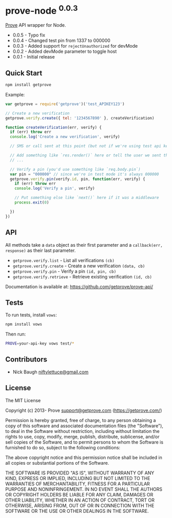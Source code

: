 
# prove-node <sup>0.0.3</sup>

[Prove](https://getprove.com/) API wrapper for Node.

* 0.0.5 - Typo fix
* 0.0.4 - Changed test pin from 1337 to 000000
* 0.0.3 - Added support for `rejectUnauthorized` for devMode
* 0.0.2 - Added devMode parameter to toggle host
* 0.0.1 - Initial release

## Quick Start

```bash
npm install getprove
```

Example:

```js
var getprove = require('getprove')('test_APIKEY123')

// Create a new verification
getprove.verify.create({ tel: '1234567890' }, createVerification)

function createVerification(err, verify) {
  if (err) throw err
  console.log('Create a new verification', verify)

  // SMS or call sent at this point (but not if we're using test api key)

  // Add something like `res.render()` here or tell the user we sent them a pin.
  // ...

  // Verify a pin (you'd use something like `req.body.pin`)
  var pin = "000000" // since we're in test mode it's always 000000
  getprove.verify.pin(verify.id, pin, function(err, verify) {
    if (err) throw err
    console.log('Verify a pin', verify)

    // Put something else like `next()` here if it was a middleware
    process.exit(0)

  })
})
```


## API

All methods take a `data` object as their first parameter and a `callback(err, response)` as their last parameter.

* `getprove.verify.list` - List all verifications `(cb)`
* `getprove.verify.create` - Create a new verification `(data, cb)`
* `getprove.verify.pin` - Verify a pin `(id, pin, cb)`
* `getprove.verify.retrieve` - Retrieve existing verification `(id, cb)`

Documentation is available at: <https://github.com/getprove/prove-api/>


## Tests

To run tests, install `vows`:

```bash
npm install vows
```

Then run:

```bash
PROVE=your-api-key vows test/*
```


## Contributors

* Nick Baugh <niftylettuce@gmail.com>


## License

The MIT License

Copyright (c) 2013- Prove <support@getprove.com> (https://getprove.com/)

Permission is hereby granted, free of charge, to any person obtaining a copy
of this software and associated documentation files (the "Software"), to deal
in the Software without restriction, including without limitation the rights
to use, copy, modify, merge, publish, distribute, sublicense, and/or sell
copies of the Software, and to permit persons to whom the Software is
furnished to do so, subject to the following conditions:

The above copyright notice and this permission notice shall be included in
all copies or substantial portions of the Software.

THE SOFTWARE IS PROVIDED "AS IS", WITHOUT WARRANTY OF ANY KIND, EXPRESS OR
IMPLIED, INCLUDING BUT NOT LIMITED TO THE WARRANTIES OF MERCHANTABILITY,
FITNESS FOR A PARTICULAR PURPOSE AND NONINFRINGEMENT. IN NO EVENT SHALL THE
AUTHORS OR COPYRIGHT HOLDERS BE LIABLE FOR ANY CLAIM, DAMAGES OR OTHER
LIABILITY, WHETHER IN AN ACTION OF CONTRACT, TORT OR OTHERWISE, ARISING FROM,
OUT OF OR IN CONNECTION WITH THE SOFTWARE OR THE USE OR OTHER DEALINGS IN
THE SOFTWARE.
